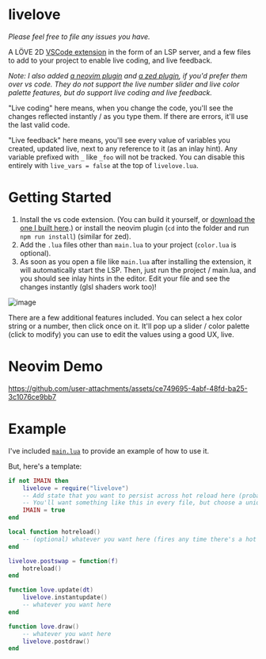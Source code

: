 # livelove

_Please feel free to file any issues you have._

A LÖVE 2D [VSCode extension](./livelove-lsp) in the form of an LSP server, and a few files to add to your project to enable live coding, and live feedback.

_Note: I also added [a neovim plugin](./livelove-nvim) and [a zed plugin](./livelove-zed), if you'd prefer them over vs code. They do not support the live number slider and live color palette features, but do support live coding and live feedback._

"Live coding" here means, when you change the code, you'll see the changes reflected instantly / as you type them. If there are errors, it'll use the last valid code.

"Live feedback" here means, you'll see every value of variables you created, updated live, next to any reference to it (as an inlay hint). Any variable prefixed with `_` like `_foo` will not be tracked. You can disable this entirely with `live_vars = false` at the top of `livelove.lua`.

# Getting Started

1. Install the vs code extension. (You can build it yourself, or [download the one I built here](https://github.com/jasonjmcghee/livelove/releases/).) or install the neovim plugin (`cd` into the folder and run `npm run install`) (similar for zed).
2. Add the `.lua` files other than `main.lua` to your project (`color.lua` is optional).
3. As soon as you open a file like `main.lua` after installing the extension, it will automatically start the LSP. Then, just run the project / main.lua, and you should see inlay hints in the editor. Edit your file and see the changes instantly (glsl shaders work too)!

![image](https://github.com/user-attachments/assets/3553a8ba-2bc7-4140-bf1f-1178079a70f2)

There are a few additional features included. You can select a hex color string or a number, then click once on it. It'll pop up a slider / color palette (click to modify) you can use to edit the values using a good UX, live.

# Neovim Demo

https://github.com/user-attachments/assets/ce749695-4abf-48fd-ba25-3c1076ce9bb7

# Example

I've included [`main.lua`](./main.lua) to provide an example of how to use it.

But, here's a template:

```lua
if not IMAIN then
    livelove = require("livelove")
    -- Add state that you want to persist across hot reload here (probably most everything)
    -- You'll want something like this in every file, but choose a unique variable each time.
    IMAIN = true
end

local function hotreload()
    -- (optional) whatever you want here (fires any time there's a hot reload)
end

livelove.postswap = function(f)
    hotreload()
end

function love.update(dt)
    livelove.instantupdate()
    -- whatever you want here
end

function love.draw()
    -- whatever you want here
    livelove.postdraw()
end
```
